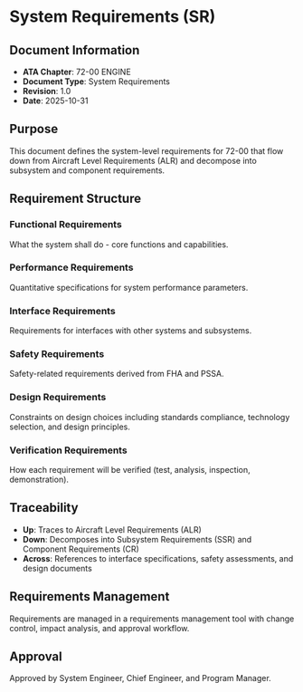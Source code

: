 # System Requirements (SR)

## Document Information
- **ATA Chapter**: 72-00 ENGINE
- **Document Type**: System Requirements
- **Revision**: 1.0
- **Date**: 2025-10-31

## Purpose
This document defines the system-level requirements for 72-00 that flow down from Aircraft Level Requirements (ALR) and decompose into subsystem and component requirements.

## Requirement Structure

### Functional Requirements
What the system shall do - core functions and capabilities.

### Performance Requirements
Quantitative specifications for system performance parameters.

### Interface Requirements
Requirements for interfaces with other systems and subsystems.

### Safety Requirements
Safety-related requirements derived from FHA and PSSA.

### Design Requirements
Constraints on design choices including standards compliance, technology selection, and design principles.

### Verification Requirements
How each requirement will be verified (test, analysis, inspection, demonstration).

## Traceability
- **Up**: Traces to Aircraft Level Requirements (ALR)
- **Down**: Decomposes into Subsystem Requirements (SSR) and Component Requirements (CR)
- **Across**: References to interface specifications, safety assessments, and design documents

## Requirements Management
Requirements are managed in a requirements management tool with change control, impact analysis, and approval workflow.

## Approval
Approved by System Engineer, Chief Engineer, and Program Manager.
